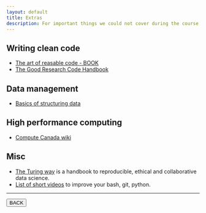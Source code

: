 ```yaml
---
layout: default
title: Extras
description: For important things we could not cover during the course
---
```


## Writing clean code

- [The art of reasable code - BOOK](https://www.amazon.com/Art-Readable-Code-Practical-Techniques/dp/0596802293)
- [The Good Research Code Handbook](https://goodresearch.dev/index.html)

## Data management

-   [Basics of structuring data](https://psychoinformatics-de.github.io/rdm-course/02-structuring-data/index.html)

## High performance computing

-   [Compute Canada wiki](https://docs.alliancecan.ca/wiki/Getting_started)

## Misc

-   [The Turing way](https://the-turing-way.netlify.app/index.html) is a handbook to reproducible, ethical and collaborative data science.
-   [List of short videos](https://github.com/anthonywritescode/explains) to improve your bash, git, python.

---

<a href="{{ site.url }}/lectures-materials/latest.html"><button>BACK</button></a>
